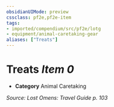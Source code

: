 ```yaml
---
obsidianUIMode: preview
cssclass: pf2e,pf2e-item
tags:
- imported/compendium/src/pf2e/lotg
- equipment/animal-caretaking-gear
aliases: ["Treats"]
---
```

# Treats *Item 0*  

- **Category** Animal Caretaking



*Source: Lost Omens: Travel Guide p. 103*